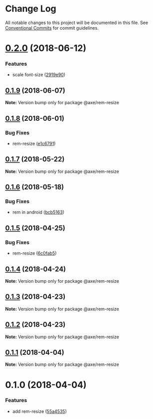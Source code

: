 # Change Log

All notable changes to this project will be documented in this file.
See [Conventional Commits](https://conventionalcommits.org) for commit guidelines.

<a name="0.2.0"></a>
# [0.2.0](https://github.com/ansenhuang/axe/compare/@axe/rem-resize@0.1.9...@axe/rem-resize@0.2.0) (2018-06-12)


### Features

* scale font-size ([2919e90](https://github.com/ansenhuang/axe/commit/2919e90))




<a name="0.1.9"></a>
## [0.1.9](https://github.com/ansenhuang/axe/compare/@axe/rem-resize@0.1.8...@axe/rem-resize@0.1.9) (2018-06-07)




**Note:** Version bump only for package @axe/rem-resize

<a name="0.1.8"></a>
## [0.1.8](https://github.com/ansenhuang/axe/compare/@axe/rem-resize@0.1.7...@axe/rem-resize@0.1.8) (2018-06-01)


### Bug Fixes

* rem-resize ([e1c6791](https://github.com/ansenhuang/axe/commit/e1c6791))




<a name="0.1.7"></a>
## [0.1.7](https://github.com/ansenhuang/axe/compare/@axe/rem-resize@0.1.6...@axe/rem-resize@0.1.7) (2018-05-22)




**Note:** Version bump only for package @axe/rem-resize

<a name="0.1.6"></a>
## [0.1.6](https://github.com/ansenhuang/axe/compare/@axe/rem-resize@0.1.5...@axe/rem-resize@0.1.6) (2018-05-18)


### Bug Fixes

* rem in android ([bcb5163](https://github.com/ansenhuang/axe/commit/bcb5163))




<a name="0.1.5"></a>
## [0.1.5](https://github.com/ansenhuang/axe/compare/@axe/rem-resize@0.1.4...@axe/rem-resize@0.1.5) (2018-04-25)


### Bug Fixes

* rem-resize ([6c0fab5](https://github.com/ansenhuang/axe/commit/6c0fab5))




<a name="0.1.4"></a>
## [0.1.4](https://github.com/ansenhuang/axe/compare/@axe/rem-resize@0.1.3...@axe/rem-resize@0.1.4) (2018-04-24)




**Note:** Version bump only for package @axe/rem-resize

<a name="0.1.3"></a>
## [0.1.3](https://github.com/ansenhuang/axe/compare/@axe/rem-resize@0.1.1...@axe/rem-resize@0.1.3) (2018-04-23)




**Note:** Version bump only for package @axe/rem-resize

<a name="0.1.2"></a>
## [0.1.2](https://github.com/ansenhuang/axe/compare/@axe/rem-resize@0.1.1...@axe/rem-resize@0.1.2) (2018-04-23)




**Note:** Version bump only for package @axe/rem-resize

<a name="0.1.1"></a>
## [0.1.1](https://github.com/ansenhuang/axe/compare/@axe/rem-resize@0.1.0...@axe/rem-resize@0.1.1) (2018-04-04)




**Note:** Version bump only for package @axe/rem-resize

<a name="0.1.0"></a>
# 0.1.0 (2018-04-04)


### Features

* add rem-resize ([55a4535](https://github.com/ansenhuang/axe/commit/55a4535))
